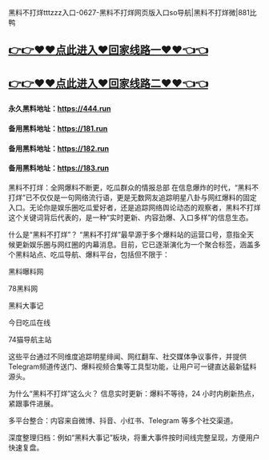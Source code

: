 黑料不打烊tttzzz入口-0627-黑料不打烊网页版入口so导航|黑料不打烊微|881比鸭

## [👉👉♥♥点此进入♥回家线路一♥♥👈👈](https://unpkg.com/182run/index.html)
## [👉👉♥♥点此进入♥回家线路二♥♥👈👈](https://unpkg.com/182-1run/index.html)

#### 永久黑料地址：https://444.run
#### 备用黑料地址：https://181.run
#### 备用黑料地址：https://182.run
#### 备用黑料地址：https://183.run

黑料不打烊：全网爆料不断更，吃瓜群众的情报总部
在信息爆炸的时代，“黑料不打烊”已不仅仅是一句网络流行语，更是无数网友追踪明星八卦与网红爆料的固定入口。无论你是娱乐圈吃瓜爱好者，还是追踪网络舆论动态的观察者，黑料不打烊这个关键词背后代表的，是一种“实时更新、内容劲爆、入口多样”的信息生态。

什么是“黑料不打烊”？
“黑料不打烊”最早源于多个爆料站的运营口号，意指全天候更新娱乐圈与网红圈的内幕消息。目前，它已逐渐演化为一个聚合标签，涵盖多个黑料站点、吃瓜导航、爆料平台，包括但不限于：

黑料曝料网

78黑料网

黑料大事记

今日吃瓜在线

74猫导航主站

这些平台通过不同维度追踪明星绯闻、网红翻车、社交媒体争议事件，并提供Telegram频道传送门、爆料视频合集等工具型功能，让用户可一键直达最新猛料源头。

为什么“黑料不打烊”这么火？
信息实时更新：爆料不等待，24 小时内刷新热点，紧跟事件进展。

多平台整合：内容来自微博、抖音、小红书、Telegram 等多个社交渠道。

深度整理归档：例如“黑料大事记”板块，将重大事件按时间线完整呈现，方便用户快速复盘。
